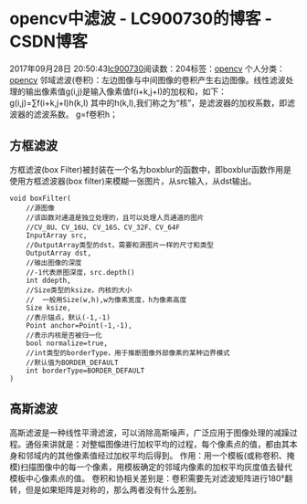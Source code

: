 # opencv中滤波 - LC900730的博客 - CSDN博客
2017年09月28日 20:50:43[lc900730](https://me.csdn.net/LC900730)阅读数：204标签：[opencv](https://so.csdn.net/so/search/s.do?q=opencv&t=blog)
个人分类：[opencv](https://blog.csdn.net/LC900730/article/category/7199508)
邻域滤波(卷积)：左边图像与中间图像的卷积产生右边图像。线性滤波处理的输出像素值g(i,j)是输入像素值f(i+k,j+I)的加权和，如下： 
g(i,j)=∑f(i+k,j+I)h(k,I) 
其中的h(k,l),我们称之为“核”，是滤波器的加权系数，即滤波器的滤波系数。 
g=f卷积h；
## 方框滤波
方框滤波(box Filter)被封装在一个名为boxblur的函数中，即boxblur函数作用是使用方框滤波器(box filter)来模糊一张图片，从src输入，从dst输出。
```
void boxFilter(
    //源图像
    //该函数对通道是独立处理的，且可以处理人员通道的图片
    //CV_8U、CV_16U、CV_16S、CV_32F、CV_64F
    InputArray src,
    //OutputArray类型的dst，需要和源图片一样的尺寸和类型
    OutputArray dst,
    //输出图像的深度
    //-1代表原图深度，src.depth()
    int ddepth,
    //Size类型的ksize，内核的大小
    //  一般用Size(w,h),w为像素宽度，h为像素高度
    Size ksize,
    //表示锚点，默认(-1,-1)
    Point anchor=Point(-1,-1),
    //表示内核是否被归一化
    bool normalize=true,
    //int类型的borderType，用于推断图像外部像素的某种边界模式
    //默认值为BORDER_DEFAULT 
    int borderType=BORDER_DEFAULT
)
```
## 高斯滤波
高斯滤波是一种线性平滑滤波，可以消除高斯噪声，广泛应用于图像处理的减躁过程。通俗来讲就是：对整幅图像进行加权平均的过程，每个像素点的值，都由其本身和邻域内的其他像素值经过加权平均后得到。 
作用：用一个模板(或称卷积、掩模)扫描图像中的每一个像素，用模板确定的邻域内像素的加权平均灰度值去替代模板中心像素点的值。
卷积和协相关差别是：卷积需要先对滤波矩阵进行180°翻转，但是如果矩阵是对称的，那么两者没有什么差别。
